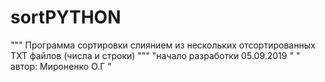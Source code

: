 # sortPYTHON
""" Программа сортировки слиянием из нескольких отсортированных TXT файлов (числа и строки)  """ "начало разработки 05.09.2019 " " автор: Мироненко О.Г "
